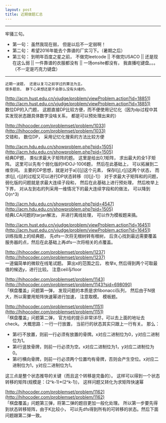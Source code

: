 ```yaml
---
layout: post
title: 近期做题汇总
---
```


---
牢骚三句。

* 第一句： 虽然我现在弱， 但是以后不一定弱啊！
* 第二句： 希望2016年能去个靠谱的厂实习下。（暑期之后）
* 第三句： 到明年百度之星之前， 不做完leetcode || 不做完USACO || 还是现在这么弱 || 一件靠谱的衣服都没有 || 一场onsite都没有， 我直播吃键盘。。。（不一定是巧克力键盘）

---

```
近期一波题， 还是以复习之前学过的算法为主。
很多题目， 静下心来想还是不会那么没有头绪的。
```

[http://acm.hust.edu.cn/vjudge/problem/viewProblem.action?id=18851](http://acm.hust.edu.cn/vjudge/problem/viewProblem.action?id=18851)<br>
数位DP的入门题， 这题直接DP比较方便，而不便使用记忆化（因为dp过程中其实发现状态跟具体数字没啥关系， 都是可以预处理出来的）
<br>

[http://hihocoder.com/problemset/problem/1033](http://hihocoder.com/problemset/problem/1033)<br>
交错和， 数位DP， 采用记忆化搜索的方法比较方便
<br>

[http://acm.hdu.edu.cn/showproblem.php?pid=1505](http://acm.hdu.edu.cn/showproblem.php?pid=1505)<br>
经典DP题， 类似求最大子矩阵的题。 这里是给出0,1矩阵， 求出最大的全1子矩阵。 这里可以先有个弱化版的HDOJ-1006题， 然后在此基础上， 可以拓展到二维空间。 主要的DP思想，就是对于a[i][j]这个元素， 保存l[j],r[j]这两个状态， 而求l[j], r[j]的过程又可以进行DP状态转移（l[l[j]-1]）
对于求最大子矩阵和的问题， 弱化版的问题就是求最大连续子段和， 然后在此基础上进行预处理， 然后枚举上下界， 对从左到右的列采用一维情况下的最大连续字段和的做法， 可以降到O(n^3)
<br>

[http://acm.hdu.edu.cn/showproblem.php?pid=4547](http://acm.hdu.edu.cn/showproblem.php?pid=1505)<br>
经典LCA问题的tarjan解法， 并进行离线处理， 可以作为模板题来搞。
<br>

[http://acm.hust.edu.cn/vjudge/problem/viewProblem.action?id=16451](http://acm.hust.edu.cn/vjudge/problem/viewProblem.action?id=16451)<br>
训练指南上的经典题， 先dfs一次将无根树转有根树， 后贪心找到最远需要覆盖服务器的点，然后在此基础上再dfs一次将相关的点覆盖。 
<br>

[http://hihocoder.com/problemset/problem/1237](http://hihocoder.com/problemset/problem/1237)<br>
一道偏简单的微软在线笔试题。 算出x的范围之后， 枚举x, 然后得到两个可取最值的候选y，进行比较。 注意ceil与floor
<br>

[http://hihocoder.com/problemset/problem/1143](http://hihocoder.com/problemset/problem/1143?sid=698090)<br>
「棋盘覆盖」问题第一弹， 发现问题的本质是求fibonacci队列， 然后由于N很大，所以需要用矩阵快速幂进行加速， 注意取模。 模板题。
<br>

[http://hihocoder.com/problemset/problem/1151](http://hihocoder.com/problemset/problem/1151)<br>
「棋盘覆盖」问题第二弹， 官方给的提示非常详尽，可以去上面的地址去check。 大概思路：一行一行放置， 当前行的状态其实只跟上一行有关。 那么：

* 第i行不放置，则前一行必须有放置的骨牌。x对应二进制位为0，y对应二进制位为1。
* 第i行竖放骨牌，则前一行必须为空。x对应二进制位为1，y对应二进制位为0。
* 第i行横向骨牌，则前一行必须两个位置均有骨牌，否则会产生空位。x对应二进制位为1，y对应二进制位为1。

这三点是整个状态推导的关键（而且这个转移是完备的）。
这样可以得到一个状态转移的矩阵(规模是：(2^k-1)*(2^k-1))， 这样问题又转化为求矩阵快速幂
<br>

[http://hihocoder.com/problemset/problem/1162](http://hihocoder.com/problemset/problem/1162)<br>
「棋盘覆盖」问题第三弹，将第二弹的题目更加一般化处理。 所以第一步要先得到状态转移矩阵，由于K比较小， 可以先dfs得到所有的可转移的状态。然后下面问题跟第二弹一致。
